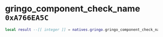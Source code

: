 # gringo_component_check_name `0xA766EA5C`

```lua
local result --[[ integer ]] = natives.gringo.gringo_component_check_name(_unk0 --[[ integer ]], _unk1 --[[ integer ]])
```